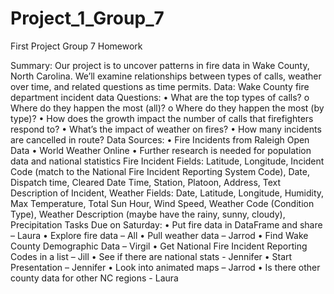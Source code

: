 # Project_1_Group_7
First Project Group 7 Homework

Summary: Our project is to uncover patterns in fire data in Wake County, North Carolina. We’ll examine relationships between types of calls, weather over time, and related questions as time permits. 
Data: Wake County fire department incident data 
Questions:
•	What are the top types of calls?
o	Where do they happen the most (all)?
o	Where do they happen the most (by type)?
•	How does the growth impact the number of calls that firefighters respond to?
•	What’s the impact of weather on fires?
•	How many incidents are cancelled in route?
Data Sources: 
•	Fire Incidents from Raleigh Open Data
•	World Weather Online 
•	Further research is needed for population data and national statistics 
Fire Incident Fields: Latitude, Longitude, Incident Code (match to the National Fire Incident Reporting System Code), Date, Dispatch time, Cleared Date Time, Station, Platoon, Address, Text Description of Incident, 
Weather Fields: Date, Latitude, Longitude, Humidity, Max Temperature, Total Sun Hour, Wind Speed, Weather Code (Condition Type), Weather Description (maybe have the rainy, sunny, cloudy), Precipitation 
Tasks Due on Saturday:
•	Put fire data in DataFrame and share – Laura
•	Explore fire data – All 
•	Pull weather data – Jarrod
•	Find Wake County Demographic Data – Virgil 
•	Get National Fire Incident Reporting Codes in a list – Jill
•	See if there are national stats - Jennifer
•	Start Presentation – Jennifer 
•	Look into animated maps – Jarrod
•	Is there other county data for other NC regions - Laura
